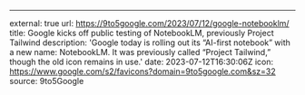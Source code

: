 ---
external: true
url: https://9to5google.com/2023/07/12/google-notebooklm/
title: Google kicks off public testing of NotebookLM, previously Project Tailwind
description: 'Google today is rolling out its “AI-first notebook” with a new name: NotebookLM. It was previously called “Project Tailwind,” though the old icon remains in use.'
date: 2023-07-12T16:30:06Z
icon: https://www.google.com/s2/favicons?domain=9to5google.com&sz=32
source: 9to5Google
